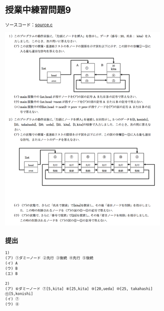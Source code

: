 # 授業中練習問題9

ソースコード：[source.c](./source.c)

![](./assets/prob9.png)

## 提出

```
1)
(ア) ①ダミーノード ②先行 ③後続 ④先行 ⑤後続
(イ) A
(ウ) B
(エ) B

2)
(ア) ⑥ダミーノード ⑦[5,kita] ⑧[25,kita] ⑨[20,ueda] ⑩[25, takahashi] ⑪[5,konishi]
(イ) ⑦
(ウ) ⑧
```